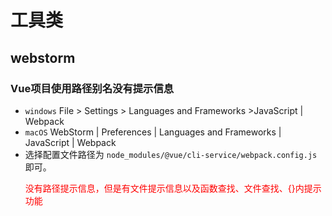 # 工具类

## webstorm
### Vue项目使用路径别名没有提示信息
- `windows` File > Settings > Languages and Frameworks >JavaScript | Webpack
- `macOS`  WebStorm | Preferences | Languages and Frameworks | JavaScript | Webpack
- 选择配置文件路径为 `node_modules/@vue/cli-service/webpack.config.js`即可。
<font color='red'><p>没有路径提示信息，但是有文件提示信息以及函数查找、文件查找、{}内提示功能</p></font>

